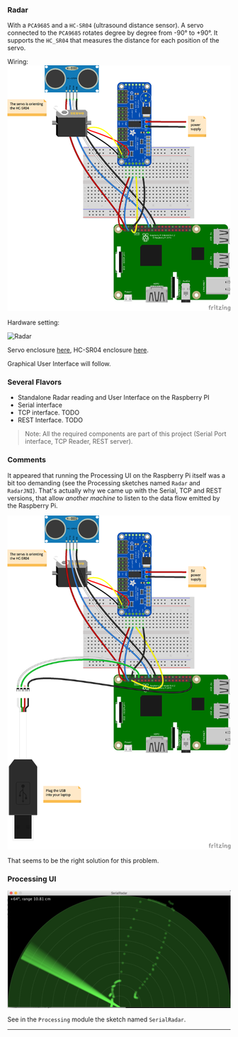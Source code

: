 ### Radar
With a `PCA9685` and a `HC-SR04` (ultrasound distance sensor).
A servo connected to the `PCA9685` rotates degree by degree from -90&deg; to +90&deg;. It supports the
`HC_SR04` that measures the distance for each position of the servo.

Wiring:
![Radar](./rpi.radar_bb.png)

Hardware setting:

![Radar](./radar.png)

Servo enclosure [here](https://www.thingiverse.com/thing:1679838),
HC-SR04 enclosure [here](https://www.thingiverse.com/thing:452720).

Graphical User Interface will follow.

### Several Flavors
- Standalone
    Radar reading and User Interface on the Raspberry PI
- Serial interface
- TCP interface. TODO
- REST Interface. TODO

> Note: All the required components are part of this project (Serial Port interface, TCP Reader, REST server).

### Comments
It appeared that running the Processing UI on the Raspberry Pi itself was a bit too demanding (see the Processing sketches named `Radar` and `RadarJNI`).
That's actually why we came up with the Serial, TCP and REST versions, that allow
_another machine_ to listen to the data flow emitted by the Raspberry Pi.

![Serial](./rpi.radar.serial_bb.png)

That seems to be the right solution for this problem.

### Processing UI
![Processing](./radar.UI.png)

See in the `Processing` module the sketch named `SerialRadar`.

---
